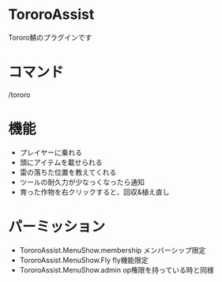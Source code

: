 # TororoAssist
Tororo鯖のプラグインです

# コマンド
/tororo

# 機能
* プレイヤーに乗れる
* 頭にアイテムを載せられる
* 雷の落ちた位置を教えてくれる
* ツールの耐久力が少なっくなったら通知
* 育った作物を右クリックすると、回収&植え直し

# パーミッション
* TororoAssist.MenuShow.membership メンバーシップ限定
* TororoAssist.MenuShow.Fly fly機能限定
* TororoAssist.MenuShow.admin op権限を持っている時と同様
